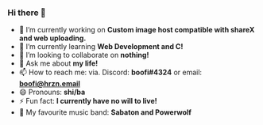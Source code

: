 ### Hi there 👋

- 🔭 I’m currently working on **Custom image host compatible with shareX and web uploading.** 
- 🌱 I’m currently learning **Web Development and C!**
- 👯 I’m looking to collaborate on **nothing!**
- 💬 Ask me about **my life!**
- 📫 How to reach me: via. Discord: **boofi#4324** or email: **boofi@hrzn.email**
- 😄 Pronouns: **shi/ba**
- ⚡ Fun fact: **I currently have no will to live!**
- 🎵 My favourite music band: **Sabaton and Powerwolf**
